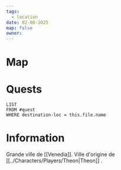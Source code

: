 ```yaml
---
tags:
  - location
date: 02-08-2025
map: false
owner:
---
```

# Map

# Quests


```dataview
LIST
FROM #quest 
WHERE destination-loc = this.file.name
```


# Information

Grande ville de [[Venedia]]. Ville d'origine de [[../Characters/Players/Theon|Theon]] .